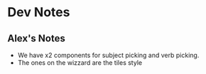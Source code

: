 # Dev Notes

## Alex's Notes

- We have x2 components for subject picking and verb picking.
- The ones on the wizzard are the tiles style
